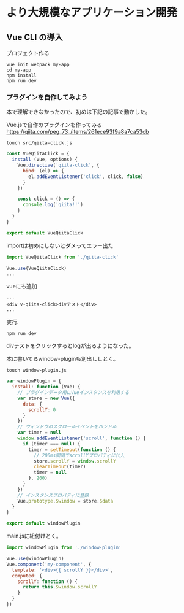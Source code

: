 
# より大規模なアプリケーション開発

## Vue CLI の導入

プロジェクト作る    

```
vue init webpack my-app
cd my-app
npm install
npm run dev
```




### プラグインを自作してみよう

本で理解できなかったので、初めは下記の記事で動かした。


Vue.jsで自作のプラグインを作ってみる    
https://qiita.com/peg_73_/items/261ece93f9a8a7ca53cb    


```
touch src/qiita-click.js
```


```js:qiita-click.js
const VueQiitaClick = {
  install (Vue, options) {
    Vue.directive('qiita-click', {
      bind: (el) => {
        el.addEventListener('click', click, false)
      }
    })

    const click = () => {
      console.log('qiita!!')
    }
  }
}

export default VueQiitaClick
```

importは初めにしないとダメってエラー出た     


```js:main.js
import VueQiitaClick from './qiita-click'

Vue.use(VueQiitaClick)
...
```


vueにも追加    

```:App.vue
...
<div v-qiita-click>divテスト</div>
...
```


実行.    

```
npm run dev
```


divテストをクリックするとlogが出るようになった。    


本に書いてるwindow-pluginも別出ししとく。    


```
touch window-plugin.js
```


```js:window-plugin.js
var windowPlugin = {
  install: function (Vue) {
    // プラグインデータ用にVueインスタンスを利用する
    var store = new Vue({
      data: {
        scrollY: 0
      }
    })
    // ウィンドウのスクロールイベントをハンドル
    var timer = null
    window.addEventListener('scroll', function () {
      if (timer === null) {
        timer = setTimeout(function () {
          // 200ms間隔でscrollYプロパティに代入
          store.scrollY = window.scrollY
          clearTimeout(timer)
          timer = null
        }, 200)
      }
    })
    // インスタンスプロパティに登録
    Vue.prototype.$window = store.$data
  }
}

export default windowPlugin

```

main.jsに紐付けとく。    


```js:main.js
import windowPlugin from './window-plugin'

Vue.use(windowPlugin)
Vue.component('my-component', {
  template: '<div>{{ scrollY }}</div>',
  computed: {
    scrollY: function () {
      return this.$window.scrollY
    }
  }
})
```









